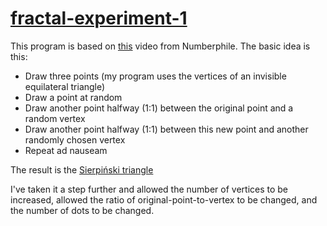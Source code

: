 # [fractal-experiment-1](https://dkallen78.github.io/fractal-experiment-1/fractal.html)

This program is based on [this](https://www.youtube.com/watch?v=kbKtFN71Lfs) video
from Numberphile. The basic idea is this:

* Draw three points (my program uses the vertices of an invisible equilateral triangle)
* Draw a point at random
* Draw another point halfway (1:1) between the original point and a random vertex
* Draw another point halfway (1:1) between this new point and another randomly chosen vertex
* Repeat ad nauseam

The result is the [Sierpiński triangle](https://en.wikipedia.org/wiki/Sierpi%C5%84ski_triangle)

I've taken it a step further and allowed the number of vertices to be increased,
allowed the ratio of original-point-to-vertex to be changed, and the number of dots
to be changed.

